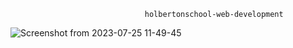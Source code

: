                                   holbertonschool-web-development

![Screenshot from 2023-07-25 11-49-45](https://github.com/waelbessaies/holbertonschool-web-development/assets/98318644/01e25158-41ab-4d13-9da5-db0f9e839bbc)



 
